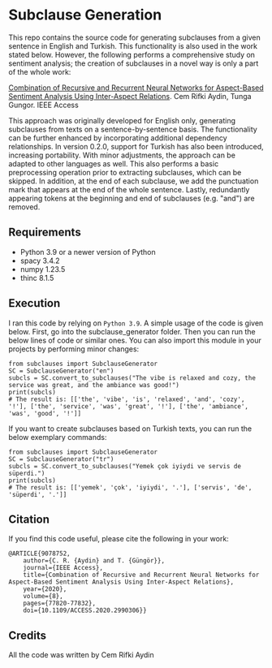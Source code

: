 # Subclause Generation
This repo contains the source code for generating subclauses from a given sentence in English and Turkish. This functionality is also used in the work stated below. However, the following performs a comprehensive study on sentiment analysis; the creation of subclauses in a novel way is only a part of the whole work:

[Combination of Recursive and Recurrent Neural Networks for Aspect-Based Sentiment Analysis Using Inter-Aspect Relations](https://ieeexplore.ieee.org/document/9078752).
Cem Rifki Aydin, Tunga Gungor. IEEE Access

This approach was originally developed for English only, generating subclauses from texts on a sentence-by-sentence basis. The functionality can be further enhanced by incorporating additional dependency relationships. In version 0.2.0, support for Turkish has also been introduced, increasing portability. With minor adjustments, the approach can be adapted to other languages as well. This also performs a basic preprocessing operation prior to extracting subclauses, which can be skipped. In addition, at the end of each subclause, we add the punctuation mark that appears at the end of the whole sentence. Lastly, redundantly appearing tokens at the beginning and end of subclauses (e.g. "and") are removed.

## Requirements

- Python 3.9 or a newer version of Python
- spacy 3.4.2
- numpy 1.23.5
- thinc 8.1.5

## Execution

I ran this code by relying on `Python 3.9`. A simple usage of the code is given below. First, go into the subclause_generator folder. Then you can run the below lines of code or similar ones. You can also import this module in your projects by performing minor changes:

```
from subclauses import SubclauseGenerator
SC = SubclauseGenerator("en")
subcls = SC.convert_to_subclauses("The vibe is relaxed and cozy, the service was great, and the ambiance was good!")
print(subcls)
# The result is: [['the', 'vibe', 'is', 'relaxed', 'and', 'cozy', '!'], ['the', 'service', 'was', 'great', '!'], ['the', 'ambiance', 'was', 'good', '!']]
```

If you want to create subclauses based on Turkish texts, you can run the below exemplary commands:

```
from subclauses import SubclauseGenerator
SC = SubclauseGenerator("tr")
subcls = SC.convert_to_subclauses("Yemek çok iyiydi ve servis de süperdi.")
print(subcls)
# The result is: [['yemek', 'çok', 'iyiydi', '.'], ['servis', 'de', 'süperdi', '.']]
```

## Citation
If you find this code useful, please cite the following in your work:
```
@ARTICLE{9078752,  
    author={C. R. {Aydin} and T. {Güngör}},  
    journal={IEEE Access},   
    title={Combination of Recursive and Recurrent Neural Networks for Aspect-Based Sentiment Analysis Using Inter-Aspect Relations},   
    year={2020},  
    volume={8},  
    pages={77820-77832},  
    doi={10.1109/ACCESS.2020.2990306}}
```
## Credits
All the code was written by Cem Rifki Aydin
